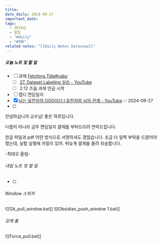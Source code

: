 ```yaml
---
title: 
date_daily: 2024-09-27
important_date: 
tags:
  - 2024년
  - 할일
  - "#daily"
  - "#9월"
related notes: "[[Daily Notes Dataview]]"
---
```

##### 오늘 노트 및 할 일 
- [ ] 과제 [Fetching Title#vaby](https://www.youtube.com/watch?v=y7Na2qC84zs&t=20799s&ab_channel=RokeyBootCamp)
	- [ ] [27. Dataset Labeling 실습 - YouTube](https://www.youtube.com/watch?v=y7Na2qC84zs&t=20799s&ab_channel=RokeyBootCamp)
	- [ ] 2:12 즈음 과제 언급 시작
- [ ] 캡디 면담일지
- [x] [뇌는 유전자의 OOO이다 I 유전자와 뇌의 관계 - YouTube](https://www.youtube.com/watch?v=hb_GxoeGCp4&ab_channel=%EB%89%B4%EB%A7%88%EC%9D%B8%EB%93%9C) ✅ 2024-09-27
- [ ]  


 안녕하십니까 교수님! 좋은 하루입니다.
 
 다름이 아니라 금주 면담일지 결제를 부탁드리려 연락드립니다.
 
한글 파일과 pdf 어떤 방식으로 서명하셔도 괜찮습니다.
조금 더 일찍 부탁을 드렸어야 했는데, 실험 실행에 차질이 있어. 뒤늦게 결제를 올려 죄송합니다.

-최태오 올림-
###### 내일 노트 및 할 일
- [ ] 


######  Window 스위치
![[Git_pull_window.bat]]
![[Obsidian_push_window 1.bat]]



###### 강제 풀
![[Force_pull.bat]]
